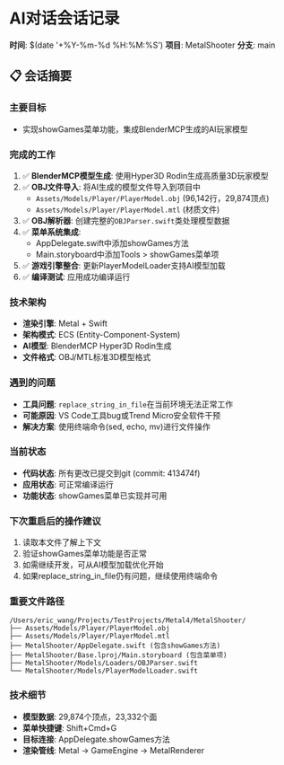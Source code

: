 # AI对话会话记录
**时间**: $(date '+%Y-%m-%d %H:%M:%S')
**项目**: MetalShooter
**分支**: main

## 📋 会话摘要

### 主要目标
- 实现showGames菜单功能，集成BlenderMCP生成的AI玩家模型

### 完成的工作
1. ✅ **BlenderMCP模型生成**: 使用Hyper3D Rodin生成高质量3D玩家模型
2. ✅ **OBJ文件导入**: 将AI生成的模型文件导入到项目中
   - `Assets/Models/Player/PlayerModel.obj` (96,142行，29,874顶点)
   - `Assets/Models/Player/PlayerModel.mtl` (材质文件)
3. ✅ **OBJ解析器**: 创建完整的`OBJParser.swift`类处理模型数据
4. ✅ **菜单系统集成**: 
   - AppDelegate.swift中添加showGames方法
   - Main.storyboard中添加Tools > showGames菜单项
5. ✅ **游戏引擎整合**: 更新PlayerModelLoader支持AI模型加载
6. ✅ **编译测试**: 应用成功编译运行

### 技术架构
- **渲染引擎**: Metal + Swift
- **架构模式**: ECS (Entity-Component-System)
- **AI模型**: BlenderMCP Hyper3D Rodin生成
- **文件格式**: OBJ/MTL标准3D模型格式

### 遇到的问题
- **工具问题**: `replace_string_in_file`在当前环境无法正常工作
- **可能原因**: VS Code工具bug或Trend Micro安全软件干预
- **解决方案**: 使用终端命令(sed, echo, mv)进行文件操作

### 当前状态
- **代码状态**: 所有更改已提交到git (commit: 413474f)
- **应用状态**: 可正常编译运行
- **功能状态**: showGames菜单已实现并可用

### 下次重启后的操作建议
1. 读取本文件了解上下文
2. 验证showGames菜单功能是否正常
3. 如需继续开发，可从AI模型加载优化开始
4. 如果replace_string_in_file仍有问题，继续使用终端命令

### 重要文件路径
```
/Users/eric_wang/Projects/TestProjects/Metal4/MetalShooter/
├── Assets/Models/Player/PlayerModel.obj
├── Assets/Models/Player/PlayerModel.mtl  
├── MetalShooter/AppDelegate.swift (包含showGames方法)
├── MetalShooter/Base.lproj/Main.storyboard (包含菜单项)
├── MetalShooter/Models/Loaders/OBJParser.swift
└── MetalShooter/Models/PlayerModelLoader.swift
```

### 技术细节
- **模型数据**: 29,874个顶点，23,332个面
- **菜单快捷键**: Shift+Cmd+G
- **目标连接**: AppDelegate.showGames方法
- **渲染管线**: Metal → GameEngine → MetalRenderer
